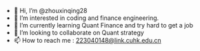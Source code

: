 - 👋 Hi, I’m @zhouxinqing28
- 👀 I’m interested in coding and finance engineering.
- 🌱 I’m currently learning Quant Finance and try hard to get a job
- 💞️ I’m looking to collaborate on Quant strategy
- 📫 How to reach me : 223040148@link.cuhk.edu.cn

<!---
zhouxinqing28/zhouxinqing28 is a ✨ special ✨ repository because its `README.md` (this file) appears on your GitHub profile.
You can click the Preview link to take a look at your changes.
--->
